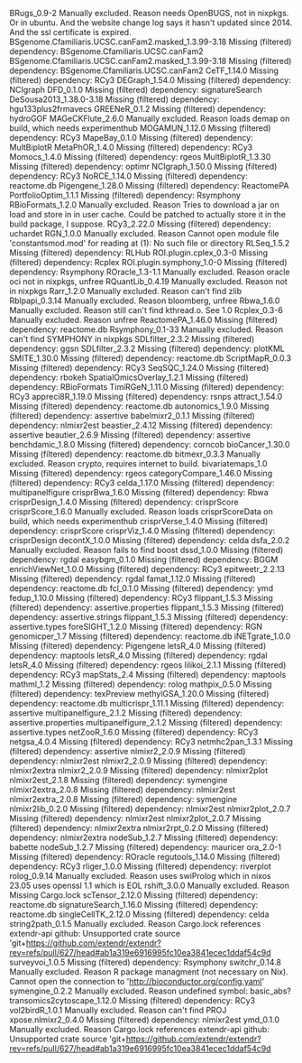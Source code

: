 BRugs_0.9-2	Manually excluded. Reason needs OpenBUGS, not in nixpkgs. Or in ubuntu. And the website change log says it hasn't updated since 2014. And the ssl certificate is expired.
BSgenome.Cfamiliaris.UCSC.canFam2.masked_1.3.99-3.18	Missing (filtered) dependency: BSgenome.Cfamiliaris.UCSC.canFam2
BSgenome.Cfamiliaris.UCSC.canFam2.masked_1.3.99-3.18	Missing (filtered) dependency: BSgenome.Cfamiliaris.UCSC.canFam2
CeTF_1.14.0	Missing (filtered) dependency: RCy3
DEGraph_1.54.0	Missing (filtered) dependency: NCIgraph
DFD_0.1.0	Missing (filtered) dependency: signatureSearch
DeSousa2013_1.38.0-3.18	Missing (filtered) dependency: hgu133plus2frmavecs
GREENeR_0.1.2	Missing (filtered) dependency: hydroGOF
MAGeCKFlute_2.6.0	Manually excluded. Reason loads demap on build, which needs experimenthub
MOGAMUN_1.12.0	Missing (filtered) dependency: RCy3
MapeBay_0.1.0	Missing (filtered) dependency: MultBiplotR
MetaPhOR_1.4.0	Missing (filtered) dependency: RCy3
Momocs_1.4.0	Missing (filtered) dependency: rgeos
MultBiplotR_1.3.30	Missing (filtered) dependency: optimr
NCIgraph_1.50.0	Missing (filtered) dependency: RCy3
NoRCE_1.14.0	Missing (filtered) dependency: reactome.db
Pigengene_1.28.0	Missing (filtered) dependency: ReactomePA
PortfolioOptim_1.1.1	Missing (filtered) dependency: Rsymphony
RBioFormats_1.2.0	Manually excluded. Reason Tries to download a jar on load and store in in user cache. Could be patched to actually store it in the build package, I suppose.
RCy3_2.22.0	Missing (filtered) dependency: uchardet
RGN_1.0.0	Manually excluded. Reason Cannot open module file 'constantsmod.mod' for reading at (1): No such file or directory
RLSeq_1.5.2	Missing (filtered) dependency: RLHub
ROI.plugin.cplex_0.3-0	Missing (filtered) dependency: Rcplex
ROI.plugin.symphony_1.0-0	Missing (filtered) dependency: Rsymphony
ROracle_1.3-1.1	Manually excluded. Reason oracle oci not in nixpkgs, unfree
RQuantLib_0.4.19	Manually excluded. Reason not in nixpkgs
Rarr_1.2.0	Manually excluded. Reason can't find zlib
Rblpapi_0.3.14	Manually excluded. Reason bloomberg, unfree
Rbwa_1.6.0	Manually excluded. Reason still can't find kthread.o. See 1.0
Rcplex_0.3-6	Manually excluded. Reason unfree
ReactomePA_1.46.0	Missing (filtered) dependency: reactome.db
Rsymphony_0.1-33	Manually excluded. Reason can't find SYMPHONY in nixpkgs
SDLfilter_2.3.2	Missing (filtered) dependency: ggsn
SDLfilter_2.3.2	Missing (filtered) dependency: plotKML
SMITE_1.30.0	Missing (filtered) dependency: reactome.db
ScriptMapR_0.0.3	Missing (filtered) dependency: RCy3
SeqSQC_1.24.0	Missing (filtered) dependency: rbokeh
SpatialOmicsOverlay_1.2.1	Missing (filtered) dependency: RBioFormats
TimiRGeN_1.11.0	Missing (filtered) dependency: RCy3
appreci8R_1.19.0	Missing (filtered) dependency: rsnps
attract_1.54.0	Missing (filtered) dependency: reactome.db
autonomics_1.9.0	Missing (filtered) dependency: assertive
babelmixr2_0.1.1	Missing (filtered) dependency: nlmixr2est
beastier_2.4.12	Missing (filtered) dependency: assertive
beautier_2.6.9	Missing (filtered) dependency: assertive
benchdamic_1.8.0	Missing (filtered) dependency: corncob
bioCancer_1.30.0	Missing (filtered) dependency: reactome.db
bitmexr_0.3.3	Manually excluded. Reason crypto, requires internet to build. 
bivariatemaps_1.0	Missing (filtered) dependency: rgeos
categoryCompare_1.46.0	Missing (filtered) dependency: RCy3
celda_1.17.0	Missing (filtered) dependency: multipanelfigure
crisprBwa_1.6.0	Missing (filtered) dependency: Rbwa
crisprDesign_1.4.0	Missing (filtered) dependency: crisprScore
crisprScore_1.6.0	Manually excluded. Reason loads crisprScoreData on build, which needs experimenthub
crisprVerse_1.4.0	Missing (filtered) dependency: crisprScore
crisprViz_1.4.0	Missing (filtered) dependency: crisprDesign
decontX_1.0.0	Missing (filtered) dependency: celda
dsfa_2.0.2	Manually excluded. Reason fails to find boost
dssd_1.0.0	Missing (filtered) dependency: rgdal
easybgm_0.1.0	Missing (filtered) dependency: BGGM
enrichViewNet_1.0.0	Missing (filtered) dependency: RCy3
epitweetr_2.2.13	Missing (filtered) dependency: rgdal
famat_1.12.0	Missing (filtered) dependency: reactome.db
fcl_0.1.0	Missing (filtered) dependency: ymd
fedup_1.10.0	Missing (filtered) dependency: RCy3
flippant_1.5.3	Missing (filtered) dependency: assertive.properties
flippant_1.5.3	Missing (filtered) dependency: assertive.strings
flippant_1.5.3	Missing (filtered) dependency: assertive.types
foreSIGHT_1.2.0	Missing (filtered) dependency: RGN
genomicper_1.7	Missing (filtered) dependency: reactome.db
iNETgrate_1.0.0	Missing (filtered) dependency: Pigengene
letsR_4.0	Missing (filtered) dependency: maptools
letsR_4.0	Missing (filtered) dependency: rgdal
letsR_4.0	Missing (filtered) dependency: rgeos
lilikoi_2.1.1	Missing (filtered) dependency: RCy3
mapStats_2.4	Missing (filtered) dependency: maptools
mathml_1.2	Missing (filtered) dependency: rolog
mathpix_0.5.0	Missing (filtered) dependency: texPreview
methylGSA_1.20.0	Missing (filtered) dependency: reactome.db
multicrispr_1.11.1	Missing (filtered) dependency: assertive
multipanelfigure_2.1.2	Missing (filtered) dependency: assertive.properties
multipanelfigure_2.1.2	Missing (filtered) dependency: assertive.types
netZooR_1.6.0	Missing (filtered) dependency: RCy3
netgsa_4.0.4	Missing (filtered) dependency: RCy3
netmhc2pan_1.3.1	Missing (filtered) dependency: assertive
nlmixr2_2.0.9	Missing (filtered) dependency: nlmixr2est
nlmixr2_2.0.9	Missing (filtered) dependency: nlmixr2extra
nlmixr2_2.0.9	Missing (filtered) dependency: nlmixr2plot
nlmixr2est_2.1.8	Missing (filtered) dependency: symengine
nlmixr2extra_2.0.8	Missing (filtered) dependency: nlmixr2est
nlmixr2extra_2.0.8	Missing (filtered) dependency: symengine
nlmixr2lib_0.2.0	Missing (filtered) dependency: nlmixr2est
nlmixr2plot_2.0.7	Missing (filtered) dependency: nlmixr2est
nlmixr2plot_2.0.7	Missing (filtered) dependency: nlmixr2extra
nlmixr2rpt_0.2.0	Missing (filtered) dependency: nlmixr2extra
nodeSub_1.2.7	Missing (filtered) dependency: babette
nodeSub_1.2.7	Missing (filtered) dependency: mauricer
ora_2.0-1	Missing (filtered) dependency: ROracle
regutools_1.14.0	Missing (filtered) dependency: RCy3
rliger_1.0.0	Missing (filtered) dependency: riverplot
rolog_0.9.14	Manually excluded. Reason uses swiProlog which in nixos 23.05 uses openssl 1.1 which is EOL
rshift_3.0.0	Manually excluded. Reason Missing Cargo.lock
scTensor_2.12.0	Missing (filtered) dependency: reactome.db
signatureSearch_1.16.0	Missing (filtered) dependency: reactome.db
singleCellTK_2.12.0	Missing (filtered) dependency: celda
string2path_0.1.5	Manually excluded. Reason Cargo.lock references extendr-api github: Unsupported crate source 'git+https://github.com/extendr/extendr?rev=refs/pull/627/head#ab1a319e6916995fc10ea3841ecec1ddaf54c9d
surveyvoi_1.0.5	Missing (filtered) dependency: Rsymphony
switchr_0.14.8	Manually excluded. Reason R package managment (not necessary on Nix). Cannot open the connection to 'http://bioconductor.org/config.yaml'
symengine_0.2.2	Manually excluded. Reason undefined symbol: basic_abs?
transomics2cytoscape_1.12.0	Missing (filtered) dependency: RCy3
vol2birdR_1.0.1	Manually excluded. Reason can't find PROJ
xpose.nlmixr2_0.4.0	Missing (filtered) dependency: nlmixr2est
ymd_0.1.0	Manually excluded. Reason Cargo.lock references extendr-api github: Unsupported crate source 'git+https://github.com/extendr/extendr?rev=refs/pull/627/head#ab1a319e6916995fc10ea3841ecec1ddaf54c9d